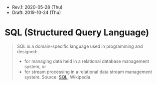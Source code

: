 * Rev.1: 2020-05-28 (Thu)
* Draft: 2019-10-24 (Thu)
# SQL (Structured Query Language)
> SQL is a domain-specific language used in programming and designed:
> * for managing data held in a relational database management system, or 
> * for stream processing in a relational data stream management system. 
> Source: [SQL](https://en.wikipedia.org/wiki/SQL), Wikipedia
